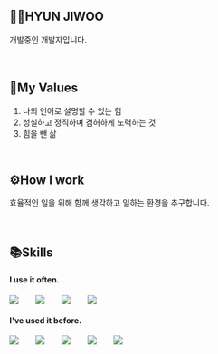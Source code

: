 ## 🧚‍♀️HYUN JIWOO
개발중인 개발자입니다.
<br />
<br />
<br />
## 👀My Values
1. 나의 언어로 설명할 수 있는 힘<br />
2. 성실하고 정직하며 겸허하게 노력하는 것<br />
3. 힘을 뺀 삶<br />
<br />

## ⚙️How I work <br />
효율적인 일을 위해 함께 생각하고 일하는 환경을 추구합니다.
<br />
<br />
<br />

## 📚Skills
#### I use it often.

<div style="display:flex;gap:30px;flex-wrap:wrap;">
  <img src="https://img.shields.io/badge/js-F7DF1E?style=for-the-badge&logo=javascript&logoColor=black">
  <img src="https://img.shields.io/badge/express-000000?style=for-the-badge&logo=express&logoColor=white">
  <img src="https://img.shields.io/badge/MySQL-4479A1?style=for-the-badge&logo=mysql&logoColor=white">
  <img src="https://img.shields.io/badge/Unity-000000?style=for-the-badge&logo=unity&logoColor=white">
</div>

#### I've used it before.
<div style="display:flex;gap:30px;flex-wrap:wrap;">
   <img src="https://img.shields.io/badge/Android-3DDC84?style=for-the-badge&logo=android&logoColor=white">
  <img src="https://img.shields.io/badge/Java-007396?style=for-the-badge&logo=Java&logoColor=white">
  <img src="https://img.shields.io/badge/Docker-2496ED?style=for-the-badge&logo=Docker&logoColor=white">
  <img src="https://img.shields.io/badge/Kubernetes-326CE5?style=for-the-badge&logo=Kubernetes&logoColor=white">
  <img src="https://img.shields.io/badge/AWS-232F3E?style=for-the-badge&logo=amazon&logoColor=white">
</div>
<br />
<br />
<br />
